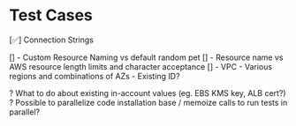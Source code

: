 # Test Cases
[✅] Connection Strings

[] - Custom Resource Naming vs default random pet
[] - Resource name vs AWS resource length limits and character acceptance
[] - VPC
    - Various regions and combinations of AZs
    - Existing ID?

? What to do about existing in-account values (eg. EBS KMS key, ALB cert?)
? Possible to parallelize code installation base / memoize calls to run tests in parallel?